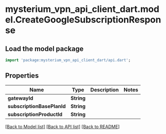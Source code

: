 # mysterium_vpn_api_client_dart.model.CreateGoogleSubscriptionResponse

## Load the model package
```dart
import 'package:mysterium_vpn_api_client_dart/api.dart';
```

## Properties
Name | Type | Description | Notes
------------ | ------------- | ------------- | -------------
**gatewayId** | **String** |  | 
**subscriptionBasePlanId** | **String** |  | 
**subscriptionProductId** | **String** |  | 

[[Back to Model list]](../README.md#documentation-for-models) [[Back to API list]](../README.md#documentation-for-api-endpoints) [[Back to README]](../README.md)


